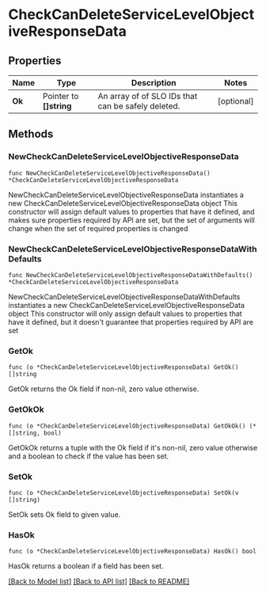 # CheckCanDeleteServiceLevelObjectiveResponseData

## Properties

Name | Type | Description | Notes
------------ | ------------- | ------------- | -------------
**Ok** | Pointer to **[]string** | An array of of SLO IDs that can be safely deleted. | [optional] 

## Methods

### NewCheckCanDeleteServiceLevelObjectiveResponseData

`func NewCheckCanDeleteServiceLevelObjectiveResponseData() *CheckCanDeleteServiceLevelObjectiveResponseData`

NewCheckCanDeleteServiceLevelObjectiveResponseData instantiates a new CheckCanDeleteServiceLevelObjectiveResponseData object
This constructor will assign default values to properties that have it defined,
and makes sure properties required by API are set, but the set of arguments
will change when the set of required properties is changed

### NewCheckCanDeleteServiceLevelObjectiveResponseDataWithDefaults

`func NewCheckCanDeleteServiceLevelObjectiveResponseDataWithDefaults() *CheckCanDeleteServiceLevelObjectiveResponseData`

NewCheckCanDeleteServiceLevelObjectiveResponseDataWithDefaults instantiates a new CheckCanDeleteServiceLevelObjectiveResponseData object
This constructor will only assign default values to properties that have it defined,
but it doesn't guarantee that properties required by API are set

### GetOk

`func (o *CheckCanDeleteServiceLevelObjectiveResponseData) GetOk() []string`

GetOk returns the Ok field if non-nil, zero value otherwise.

### GetOkOk

`func (o *CheckCanDeleteServiceLevelObjectiveResponseData) GetOkOk() (*[]string, bool)`

GetOkOk returns a tuple with the Ok field if it's non-nil, zero value otherwise
and a boolean to check if the value has been set.

### SetOk

`func (o *CheckCanDeleteServiceLevelObjectiveResponseData) SetOk(v []string)`

SetOk sets Ok field to given value.

### HasOk

`func (o *CheckCanDeleteServiceLevelObjectiveResponseData) HasOk() bool`

HasOk returns a boolean if a field has been set.


[[Back to Model list]](../README.md#documentation-for-models) [[Back to API list]](../README.md#documentation-for-api-endpoints) [[Back to README]](../README.md)


